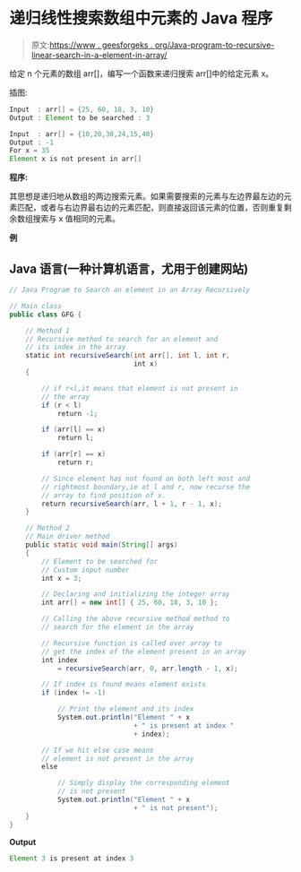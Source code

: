 # 递归线性搜索数组中元素的 Java 程序

> 原文:[https://www . geesforgeks . org/Java-program-to-recursive-linear-search-in-a-element-in-array/](https://www.geeksforgeeks.org/java-program-to-recursively-linearly-search-an-element-in-an-array/)

给定 n 个元素的数组 arr[]，编写一个函数来递归搜索 arr[]中的给定元素 x。

插图:

```java
Input  : arr[] = {25, 60, 18, 3, 10}
Output : Element to be searched : 3

Input  : arr[] = {10,20,30,24,15,40}
Output : -1
For x = 35
Element x is not present in arr[]
```

**程序:**

其思想是递归地从数组的两边搜索元素。如果需要搜索的元素与左边界最左边的元素匹配，或者与右边界最右边的元素匹配，则直接返回该元素的位置，否则重复剩余数组搜索与 x 值相同的元素。

**例**

## Java 语言(一种计算机语言，尤用于创建网站)

```java
// Java Program to Search an element in an Array Recursively

// Main class
public class GFG {

    // Method 1
    // Recursive method to search for an element and
    // its index in the array
    static int recursiveSearch(int arr[], int l, int r,
                               int x)
    {

        // if r<l,it means that element is not present in
        // the array
        if (r < l)
            return -1;

        if (arr[l] == x)
            return l;

        if (arr[r] == x)
            return r;

        // Since element has not found on both left most and
        // rightmost boundary,ie at l and r, now recurse the
        // array to find position of x.
        return recursiveSearch(arr, l + 1, r - 1, x);
    }

    // Method 2
    // Main driver method
    public static void main(String[] args)
    {
        // Element to be searched for
        // Custom input number
        int x = 3;

        // Declaring and initializing the integer array
        int arr[] = new int[] { 25, 60, 18, 3, 10 };

        // Calling the above recursive method method to
        // search for the element in the array

        // Recursive function is called over array to
        // get the index of the element present in an array
        int index
            = recursiveSearch(arr, 0, arr.length - 1, x);

        // If index is found means element exists
        if (index != -1)

            // Print the element and its index
            System.out.println("Element " + x
                               + " is present at index "
                               + index);

        // If we hit else case means
        // element is not present in the array
        else

            // Simply display the corresponding element
            // is not present
            System.out.println("Element " + x
                               + " is not present");
    }
}
```

**Output**

```java
Element 3 is present at index 3
```